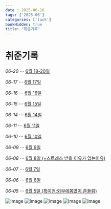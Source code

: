 ```yaml
---
date : 2025-06-16
tags: ['2025-06']
categories: ['luck']
bookHidden: true
title: "취준기록"
---
```


# 취준기록

*06-20* ⋯ [6월 18-20일](https://yshghid.github.io/docs/study/luck/luck16/)

*06-17* ⋯ [6월 17일](https://yshghid.github.io/docs/study/luck/luck13/)

*06-16* ⋯ [6월 16일](https://yshghid.github.io/docs/study/luck/luck12/)

*06-15* ⋯ [6월 15일](https://yshghid.github.io/docs/study/luck/luck10/)

*06-14* ⋯ [6월 14일](https://yshghid.github.io/docs/study/luck/luck8/)

*06-11* ⋯ [6월 11일](https://yshghid.github.io/docs/study/luck/luck7/)

*06-10* ⋯ [6월 10일](https://yshghid.github.io/docs/study/luck/luck6/)

*06-09* ⋯ [6월 9일](https://yshghid.github.io/docs/study/luck/luck5/)

*06-08* ⋯ [6월 8일 (+스트레스 받을 이유가 없는이유)](https://yshghid.github.io/docs/study/luck/luck4/)

*06-07* ⋯ [6월 7일](https://yshghid.github.io/docs/study/luck/luck3/)

*06-06* ⋯ [6월 6일](https://yshghid.github.io/docs/study/luck/luck2/)

*06-05* ⋯ [6월 5일 (특이점:외부에쫌많이 흔들림)](https://yshghid.github.io/docs/study/luck/luck1/)


![image](https://github.com/user-attachments/assets/d8feb9c9-67ff-4bb1-ab95-2f0c7ebdcf48)
![image](https://github.com/user-attachments/assets/d86060b2-d61f-48e5-9e7a-010c89e0c79b)
![image](https://github.com/user-attachments/assets/5131516f-9435-4756-a45f-9e2fee78e543)
![image](https://github.com/user-attachments/assets/4d3ef428-0d1f-489f-bcf0-9ebfd9907601)
![image](https://github.com/user-attachments/assets/73b3b6f8-bcb4-411b-a12e-8c3ea7d42db2)
